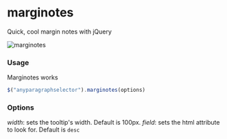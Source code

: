 # marginotes
Quick, cool margin notes with jQuery

![marginotes](https://cloud.githubusercontent.com/assets/3707222/13412271/5434e920-df42-11e5-8c53-c1a4aa25663d.gif)

### Usage

Marginotes works 

```javascript
$("anyparagraphselector").marginotes(options)
```

### Options

*width*: sets the tooltip's width. Default is 100px.
*field*: sets the html attribute to look for. Default is `desc`